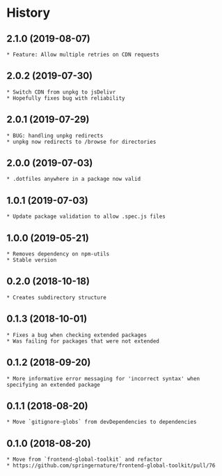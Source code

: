 # History

## 2.1.0 (2019-08-07)
	* Feature: Allow multiple retries on CDN requests

## 2.0.2 (2019-07-30)
	* Switch CDN from unpkg to jsDelivr
	* Hopefully fixes bug with reliability

## 2.0.1 (2019-07-29)
	* BUG: handling unpkg redirects
	* unpkg now redirects to /browse for directories

## 2.0.0 (2019-07-03)
	* .dotfiles anywhere in a package now valid
	
## 1.0.1 (2019-07-03)
	* Update package validation to allow .spec.js files

## 1.0.0 (2019-05-21)
	* Removes dependency on npm-utils
	* Stable version

## 0.2.0 (2018-10-18)
	* Creates subdirectory structure

## 0.1.3 (2018-10-01)
	* Fixes a bug when checking extended packages
	* Was failing for packages that were not extended

## 0.1.2 (2018-09-20)
	* More informative error messaging for 'incorrect syntax' when specifying an extended package

## 0.1.1 (2018-08-20)
	* Move `gitignore-globs` from devDependencies to dependencies

## 0.1.0 (2018-08-20)
	* Move from `frontend-global-toolkit` and refactor
    * https://github.com/springernature/frontend-global-toolkit/pull/76